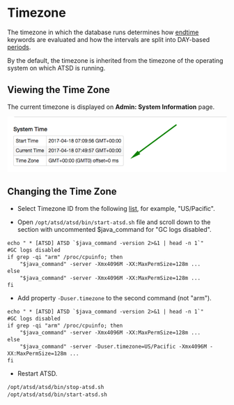 # Timezone

The timezone in which the database runs determines how [endtime](/docs/end-time-syntax.md) keywords are evaluated and how the intervals are split into DAY-based [periods](/docs/api/data/series/period.md).

By the default, the timezone is inherited from the timezone of the operating system on which ATSD is running.

## Viewing the Time Zone

The current timezone is displayed on **Admin: System Information** page.

![](images/timezone.png)

## Changing the Time Zone

* Select Timezone ID from the following [list](/docs/api/network/timezone-list.md), for example, "US/Pacific".

* Open `/opt/atsd/atsd/bin/start-atsd.sh` file and scroll down to the section with uncommented $java_command for "GC logs disabled".

```
echo " * [ATSD] ATSD `$java_command -version 2>&1 | head -n 1`"
#GC logs disabled
if grep -qi "arm" /proc/cpuinfo; then
    "$java_command" -server -Xmx4096M -XX:MaxPermSize=128m ...
else
    "$java_command" -server -Xmx4096M -XX:MaxPermSize=128m ...
fi
```

* Add property `-Duser.timezone` to the second command (not "arm").

```
echo " * [ATSD] ATSD `$java_command -version 2>&1 | head -n 1`"
#GC logs disabled
if grep -qi "arm" /proc/cpuinfo; then
    "$java_command" -server -Xmx4096M -XX:MaxPermSize=128m ...
else
    "$java_command" -server -Duser.timezone=US/Pacific -Xmx4096M -XX:MaxPermSize=128m ...
fi
```

* Restart ATSD.

```bash
/opt/atsd/atsd/bin/stop-atsd.sh
/opt/atsd/atsd/bin/start-atsd.sh
```
